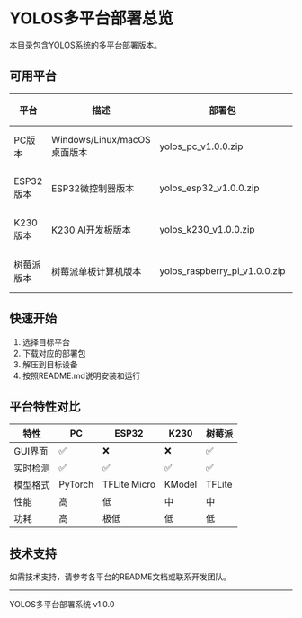 # YOLOS多平台部署总览

本目录包含YOLOS系统的多平台部署版本。

## 可用平台

| 平台 | 描述 | 部署包 | 状态 |
|------|------|--------|------|
| PC版本 | Windows/Linux/macOS桌面版本 | yolos_pc_v1.0.0.zip | ✅ 可用 |
| ESP32版本 | ESP32微控制器版本 | yolos_esp32_v1.0.0.zip | ✅ 可用 |
| K230版本 | K230 AI开发板版本 | yolos_k230_v1.0.0.zip | ✅ 可用 |
| 树莓派版本 | 树莓派单板计算机版本 | yolos_raspberry_pi_v1.0.0.zip | ✅ 可用 |

## 快速开始

1. 选择目标平台
2. 下载对应的部署包
3. 解压到目标设备
4. 按照README.md说明安装和运行

## 平台特性对比

| 特性 | PC | ESP32 | K230 | 树莓派 |
|------|----|----|------|--------|
| GUI界面 | ✅ | ❌ | ❌ | ✅ |
| 实时检测 | ✅ | ✅ | ✅ | ✅ |
| 模型格式 | PyTorch | TFLite Micro | KModel | TFLite |
| 性能 | 高 | 低 | 中 | 中 |
| 功耗 | 高 | 极低 | 低 | 低 |

## 技术支持

如需技术支持，请参考各平台的README文档或联系开发团队。

---
YOLOS多平台部署系统 v1.0.0
